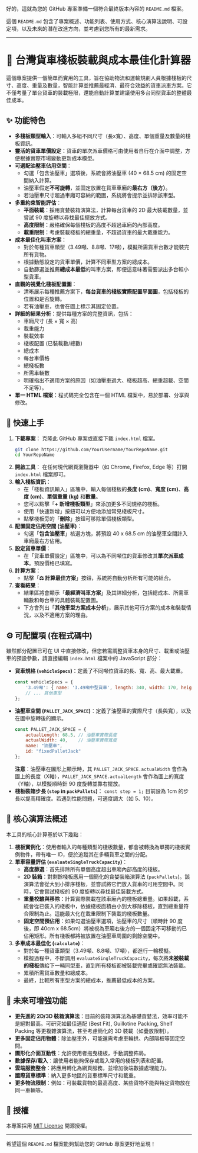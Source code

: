 好的，這就為您的 GitHub 專案準備一個符合最終版本內容的 `README.md` 檔案。

這個 `README.md` 包含了專案概述、功能列表、使用方式、核心演算法說明、可設定項，以及未來的潛在改進方向，並考慮到您所有的最新需求。

---

# 🚛 台灣貨車棧板裝載與成本最佳化計算器

這個專案提供一個簡單而實用的工具，旨在協助物流和運輸規劃人員根據棧板的尺寸、高度、重量及數量，智能計算並推薦最經濟、最符合效益的貨車派車方案。它不僅考量了單台貨車的裝載極限，還能自動計算並建議使用多台同型貨車的整體最佳成本。


## ✨ 功能特色

*   **多棧板類型輸入**：可輸入多組不同尺寸（長x寬）、高度、單個重量及數量的棧板資訊。
*   **靈活的貨車單價設定**：貨車的單次派車價格可由使用者自行在介面中調整，方便根據實際市場變動更新成本模型。
*   **可選配油壓車佔用空間**：
    *   勾選「包含油壓車」選項後，系統會將油壓車 (40 × 68.5 cm) 的固定空間納入計算。
    *   油壓車假定**不可旋轉**，並固定放置在貨車車廂的**最右方（後方）**。
    *   若油壓車尺寸超過車廂可容納的範圍，系統將會提示並排除該車型。
*   **多重約束智能評估**：
    *   **平面裝載**：採用貪婪裝箱演算法，計算每台貨車的 2D 最大裝載數量，並嘗試 90 度旋轉以尋找最佳擺放方式。
    *   **高度限制**：嚴格確保每個棧板的高度不超過車廂的內部高度。
    *   **載重限制**：考慮裝載棧板的總重量，不超過貨車的最大載重能力。
*   **成本最佳化叫車方案**：
    *   對於每種貨車類型（3.49噸、8.8噸、17噸），模擬所需貨車台數才能裝完所有貨物。
    *   根據動態設定的貨車單價，計算不同車型方案的總成本。
    *   自動篩選並推薦**總成本最低**的叫車方案，即便這意味著需要派出多台較小型貨車。
*   **直觀的視覺化棧板配置圖**：
    *   清晰展示每種推薦方案下，**每台貨車的棧板實際配置平面圖**，包括棧板的位置和是否旋轉。
    *   若有油壓車，也會在圖上標示其固定位置。
*   **詳細的結果分析**：提供每種方案的完整資訊，包括：
    *   車廂尺寸 (長 × 寬 × 高)
    *   載重能力
    *   裝載效率
    *   棧板配置 (已裝載數/總數)
    *   總成本
    *   每台車價格
    *   總棧板數
    *   所需車輛數
    *   明確指出不適用方案的原因（如油壓車過大、棧板超高、總重超載、空間不足等）。
*   **單一 HTML 檔案**：程式碼完全包含在一個 HTML 檔案中，易於部署、分享與修改。

## 🚀 快速上手

1.  **下載專案**：
    克隆此 GitHub 專案或直接下載 `index.html` 檔案。
    ```bash
    git clone https://github.com/YourUsername/YourRepoName.git
    cd YourRepoName
    ```
2.  **開啟工具**：
    在任何現代網頁瀏覽器中（如 Chrome, Firefox, Edge 等）打開 `index.html` 檔案即可。
3.  **輸入棧板資訊**：
    *   在「棧板資訊輸入」區塊中，輸入每個棧板的**長度 (cm)**、**寬度 (cm)**、**高度 (cm)**、**單個重量 (kg)** 和**數量**。
    *   您可以點擊「**+ 新增棧板類型**」來添加更多不同規格的棧板。
    *   使用「快速新增」按鈕可以方便地添加常見棧板尺寸。
    *   點擊棧板旁的「**刪除**」按鈕可移除單個棧板類型。
4.  **配置固定佔用空間 (油壓車)**：
    *   勾選「**包含油壓車**」核選方塊，將預設 40 x 68.5 cm 的油壓車空間計入車廂最右方佔用。
5.  **設定貨車單價**：
    *   在「貨車單價設定」區塊中，可以為不同噸位的貨車修改其**單次派車成本**。預設價格已填寫。
6.  **計算方案**：
    *   點擊「**⚖️ 計算最佳方案**」按鈕，系統將自動分析所有可能的組合。
7.  **查看結果**：
    *   結果區將會顯示「**最經濟叫車方案**」及其詳細分析，包括總成本、所需車輛數和每台車的具體裝載配置圖。
    *   下方會列出「**其他車型方案成本分析**」，展示其他可行方案的成本和裝載情況，以及不適用方案的理由。

## ⚙️ 可配置項 (在程式碼中)

雖然部分配置已可在 UI 中直接修改，但您若需調整貨車本身的尺寸、載重或油壓車的預設參數，請直接編輯 `index.html` 檔案中的 JavaScript 部分：

*   **貨車規格 (`vehicleSpecs`)**：定義了不同噸位貨車的長、寬、高、最大載重。
    ```javascript
    const vehicleSpecs = {
        '3.49噸': { name: '3.49噸中型貨車', length: 340, width: 170, height: 160, maxWeight: 1500 },
        // ... 其他車型
    };
    ```
*   **油壓車空間 (`PALLET_JACK_SPACE`)**：定義了油壓車的實際尺寸（長與寬），以及在圖中旋轉後的顯示。
    ```javascript
    const PALLET_JACK_SPACE = {
        actualLength: 68.5, // 油壓車實際長度
        actualWidth: 40,    // 油壓車實際寬度
        name: "油壓車",
        id: "fixedPalletJack" 
    };
    ```
    **注意**：油壓車在圖形上顯示時，其 `PALLET_JACK_SPACE.actualWidth` 會作為圖上的長度（X軸），`PALLET_JACK_SPACE.actualLength` 會作為圖上的寬度（Y軸），以模擬順時針 90 度旋轉並靠右擺放。
*   **棧板裝箱步長 (`step` in `packPallets`)**：
    `const step = 1;` 目前設為 1cm 的步長以提高精確度。若遇到性能問題，可適度調大（如 5、10）。

## 🧠 核心演算法概述

本工具的核心計算基於以下幾點：

1.  **棧板實例化**：使用者輸入的每種類型的棧板數量，都會被轉換為單獨的棧板實例物件，帶有唯一 ID，便於追蹤其在多輛貨車之間的分配。
2.  **單車容量評估 (`evaluateSingleTruckCapacity`)**：
    *   **高度篩選**：首先排除所有單個高度超出車廂內部高度的棧板。
    *   **2D 裝箱**：對剩餘棧板應用一個簡化的貪婪裝箱演算法 (`packPallets`)。該演算法會從大到小排序棧板，並嘗試將它們放入貨車的可用空間中。同時，它會嘗試棧板的 90 度旋轉以尋找最佳裝載方式。
    *   **重量校驗與移除**：計算實際裝載在該車廂內的棧板總重量。如果超載，系統會從已裝入的棧板中，依據棧板面積由小到大移除棧板，直到總重量符合限制為止。這能最大化在載重限制下裝載的棧板數量。
    *   **固定空間預佔用**：如果勾選油壓車選項，油壓車的尺寸（順時針 90 度後，即 40cm x 68.5cm）將被視為車廂右後方的一個固定不可移動的已佔用矩形。所有棧板都將被放置在油壓車周圍的剩餘空間中。
3.  **多車成本最佳化 (`calculate`)**：
    *   對於每一種貨車類型（3.49噸、8.8噸、17噸），都進行一輪模擬。
    *   模擬過程中，不斷調用 `evaluateSingleTruckCapacity`，每次將**未被裝載的棧板**傳給下一輛同型車，直到所有棧板都被裝載完畢或確認無法裝載。
    *   累積所需貨車數量和總成本。
    *   最終，比較所有車型方案的總成本，推薦最低成本的方案。

## 🚧 未來可增強功能

*   **更先進的 2D/3D 裝箱演算法**：目前的裝箱演算法為基礎貪婪法，效率可能不是絕對最高。可研究如最佳適配 (Best Fit), Guillotine Packing, Shelf Packing 等更複雜演算法，甚至考慮簡化的 3D 裝載（如疊放限制）。
*   **更多固定佔用物體**：除油壓車外，可能還需考慮車輪拱、內部隔板等固定空間。
*   **圖形化介面互動性**：允許使用者拖曳棧板，手動調整佈局。
*   **數據保存/載入**：讓使用者能夠保存或載入常用的棧板列表和配置。
*   **雲端服務整合**：將應用轉化為網頁服務，並增加後端數據處理能力。
*   **國際貨車標準**：納入更多地區的貨車標準尺寸和載重。
*   **更多物流限制**：例如：可裝載貨物的最高高度、某些貨物不能與特定貨物放在同一車輛等。

## 📜 授權

本專案採用 [MIT License](LICENSE) 開源授權。

---
希望這個 `README.md` 檔案能夠幫助您的 GitHub 專案更好地呈現！
